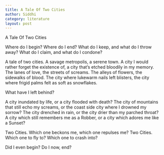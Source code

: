 ```yaml
---
title: A Tale Of Two Cities
author: Siddhi
category: literature
layout: post
---
```

A Tale Of Two Cities

Where do I begin? Where do I end? What do I keep, and what do I throw away? What do I claim, and what do I condone?

A tale of two cities. A savage metropolis, a serene town. A city I would rather forget the existence of, a city that’s etched bloodily in my memory. The lanes of love, the streets of screams. The alleys of flowers, the sidewalks of blood.  The city where lukewarm nails left blisters, the city where frigid palms felt as soft as snowflakes. 

What have I left behind? 

A city inundated by life, or a city flooded with death? The city of mountains that still echo my screams, or the coast side city where I drowned my sorrow? The city drenched in rain, or the city drier than my parched throat? A city which still remembers me as a Robber, or a city which adores me like a Sunset? 

Two Cities. Which one beckons me, which one repulses me? 
Two Cities. Which one to fly to? Which one to crash into?

Did I even begin? Do I now, end?
